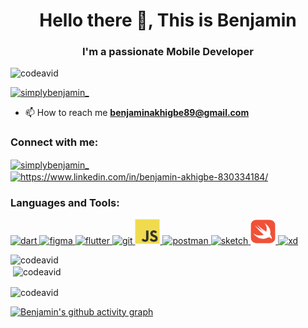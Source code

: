 

<h1 align="center">Hello there 👋, This is Benjamin</h1>
<h3 align="center">I'm a passionate Mobile Developer</h3>

<p align="left"> <img src="https://komarev.com/ghpvc/?username=codeavid&label=Profile%20views&color=0e75b6&style=flat" alt="codeavid" /> </p>

<p align="left"> <a href="https://twitter.com/simplybenjamin_" target="blank"><img src="https://img.shields.io/twitter/follow/simplybenjamin_?logo=twitter&style=for-the-badge" alt="simplybenjamin_" /></a> </p>

- 📫 How to reach me **benjaminakhigbe89@gmail.com**

<h3 align="left">Connect with me:</h3>
<p align="left">
<a href="https://twitter.com/simplybenjamin_" target="blank"><img align="center" src="https://raw.githubusercontent.com/rahuldkjain/github-profile-readme-generator/master/src/images/icons/Social/twitter.svg" alt="simplybenjamin_" height="30" width="40" /></a>
<a href="https://linkedin.com/in/https://www.linkedin.com/in/benjamin-akhigbe-830334184/" target="blank"><img align="center" src="https://raw.githubusercontent.com/rahuldkjain/github-profile-readme-generator/master/src/images/icons/Social/linked-in-alt.svg" alt="https://www.linkedin.com/in/benjamin-akhigbe-830334184/" height="30" width="40" /></a>
</p>

<h3 align="left">Languages and Tools:</h3>
<p align="left"> <a href="https://dart.dev" target="_blank" rel="noreferrer"> <img src="https://www.vectorlogo.zone/logos/dartlang/dartlang-icon.svg" alt="dart" width="40" height="40"/> </a> <a href="https://www.figma.com/" target="_blank" rel="noreferrer"> <img src="https://www.vectorlogo.zone/logos/figma/figma-icon.svg" alt="figma" width="40" height="40"/> </a> <a href="https://flutter.dev" target="_blank" rel="noreferrer"> <img src="https://www.vectorlogo.zone/logos/flutterio/flutterio-icon.svg" alt="flutter" width="40" height="40"/> </a> <a href="https://git-scm.com/" target="_blank" rel="noreferrer"> <img src="https://www.vectorlogo.zone/logos/git-scm/git-scm-icon.svg" alt="git" width="40" height="40"/> </a> <a href="https://developer.mozilla.org/en-US/docs/Web/JavaScript" target="_blank" rel="noreferrer"> <img src="https://raw.githubusercontent.com/devicons/devicon/master/icons/javascript/javascript-original.svg" alt="javascript" width="40" height="40"/> </a> <a href="https://postman.com" target="_blank" rel="noreferrer"> <img src="https://www.vectorlogo.zone/logos/getpostman/getpostman-icon.svg" alt="postman" width="40" height="40"/> </a> <a href="https://www.sketch.com/" target="_blank" rel="noreferrer"> <img src="https://www.vectorlogo.zone/logos/sketchapp/sketchapp-icon.svg" alt="sketch" width="40" height="40"/> </a> <a href="https://developer.apple.com/swift/" target="_blank" rel="noreferrer"> <img src="https://raw.githubusercontent.com/devicons/devicon/master/icons/swift/swift-original.svg" alt="swift" width="40" height="40"/> </a> <a href="https://www.adobe.com/products/xd.html" target="_blank" rel="noreferrer"> <img src="https://cdn.worldvectorlogo.com/logos/adobe-xd.svg" alt="xd" width="40" height="40"/> </a> </p>

<p><img align="left" src="https://github-readme-stats.vercel.app/api/top-langs?username=codeavid&show_icons=true&locale=en&layout=compact&theme=radical " alt="codeavid"  width="700" style="max-width: 100%;"/></p>

<p>&nbsp;<img align="center" src="https://github-readme-stats.vercel.app/api?username=codeavid&show_icons=true&locale=en&theme=radical" alt="codeavid" /></p>

<p><img align="center" src="https://github-readme-streak-stats.herokuapp.com/?user=codeavid&theme=radical" alt="codeavid" /></p>

[![Benjamin's github activity graph](https://activity-graph.herokuapp.com/graph?username=codeavid&theme=react-dark)](https://github.com/ashutosh00710/github-readme-activity-graph)

<!--
**CodeAvid/CodeAvid** is a ✨ _special_ ✨ repository because its `README.md` (this file) appears on your GitHub profile.

Here are some ideas to get you started:

- 🔭 I’m currently working on ...
- 🌱 I’m currently learning ...
- 👯 I’m looking to collaborate on ...
- 🤔 I’m looking for help with ...
- 💬 Ask me about ...
- 📫 How to reach me: ...
- 😄 Pronouns: ...
- ⚡ Fun fact: ...
-->
